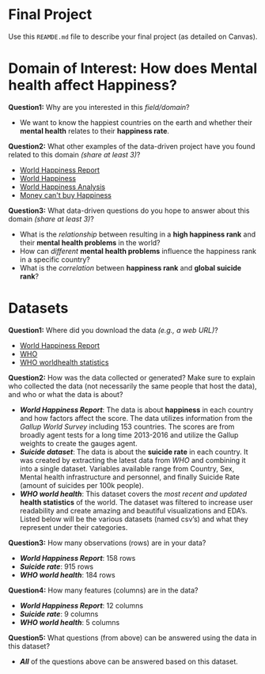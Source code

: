 # Final Project
Use this `REAMDE.md` file to describe your final project (as detailed on Canvas).

# Domain of Interest: How does Mental health affect Happiness?

**Question1:** Why are you interested in this _field/domain_?
- We want to know the happiest countries on the earth and whether their **mental health** relates to their **happiness rate**.

**Question2:** What other examples of the data-driven project have you found related to this domain _(share at least 3)_?
- [World Happiness Report](https://github.com/Niteshiya/World-Happiness-Report)
- [World Happiness](https://github.com/tylerspck/Data-Story-Project-World-Happiness)
- [World Happiness Analysis](https://github.com/poudeldinesh/Multivariate-Analysis-World-Happiness-Report)
- [Money can't buy Happiness](https://talwolman.shinyapps.io/info201-final-project/)

**Question3:** What data-driven questions do you hope to answer about this domain _(share at least 3)_?
- What is the _relationship_ between resulting in a **high happiness rank** and their **mental health problems** in the world?
- How can _different_ **mental health problems** influence the happiness rank in a specific country?
- What is the _correlation_ between **happiness rank** and **global suicide rank**?

# Datasets

**Question1:** Where did you download the data _(e.g., a web URL)_?
- [World Happiness Report](https://www.kaggle.com/mathurinache/world-happiness-report)
- [WHO](https://apps.who.int/gho/data/node.sdg.3-4-data?lang=en)
- [WHO worldhealth statistics](https://www.kaggle.com/utkarshxy/who-worldhealth-statistics-2020-complete)

**Question2:** How was the data collected or generated? Make sure to explain who collected the data (not necessarily the same people that host the data), and who or what the data is about?
- **_World Happiness Report_**: The data is about **happiness** in each country and how factors affect the score. The data utilizes information from the _Gallup World Survey_ including 153 countries. The scores are from broadly agent tests for a long time 2013-2016 and utilize the Gallup weights to create the gauges agent.
- **_Suicide dataset_**: The data is about the **suicide rate** in each country. It was created by extracting the latest data from _WHO_ and combining it into a single dataset. Variables available range from Country, Sex, Mental health infrastructure and personnel, and finally Suicide Rate (amount of suicides per 100k people).
- **_WHO world health_**: This dataset covers the _most recent and updated_ **health statistics** of the world. The dataset was filtered to increase user readability and create amazing and beautiful visualizations and EDA’s.
Listed below will be the various datasets (named csv’s) and what they represent under their categories.

**Question3:** How many observations (rows) are in your data?
- **_World Happiness Report_**: 158 rows
- **_Suicide rate_**: 915 rows
- **_WHO world health_**: 184 rows

**Question4:** How many features (columns) are in the data?
- **_World Happiness Report_**: 12 columns
- **_Suicide rate_**: 9 columns
- **_WHO world health_**: 5 columns

**Question5:** What questions (from above) can be answered using the data in this dataset?
- **_All_** of the questions above can be answered based on this dataset.
